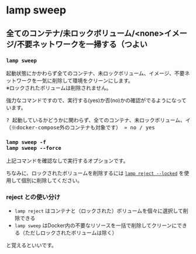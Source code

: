 
# lamp sweep

## 全てのコンテナ/未ロックボリューム/&lt;none&gt;イメージ/不要ネットワークを一掃する（つよい

### `lamp sweep`

起動状態にかかわらず全てのコンテナ、未ロックボリューム、<none>イメージ、不要ネットワークを一気に削除して環境をクリーンにします。  
※ロックされたボリュームは削除されません。

強力なコマンドですので、実行する(yes)か否(no)かの確認がでるようになっています。
<pre class="cmd">
? 起動しているかどうかに関わらず、全てのコンテナ、未ロックボリューム、<none>イメージ、不要ネットワークを一掃しますが本当によろしいですか？
（※docker-compose外のコンテナも対象です） » no / yes
</pre>


### `lamp sweep -f`<br>`lamp sweep --force`

上記コマンドを確認なしで実行するオプションです。

ちなみに、ロックされたボリュームを削除するには [`lamp reject --locked`](cmd-reject.html) を使用して個別に削除してください。


### reject との使い分け

- `lamp reject` はコンテナと（ロックされた）ボリュームを個々に選択して削除できる
- `lamp sweep` はDocker内の不要なリソースを一括で削除してクリーンにできる（ただしロックされたボリュームは除く）

と覚えるといいです。
